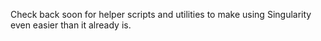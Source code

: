 Check back soon for helper scripts and utilities to make using Singularity even easier than it already is.